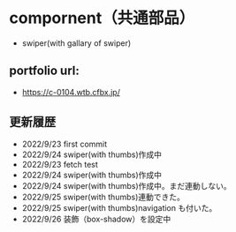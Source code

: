 # compornent（共通部品）

- swiper(with gallary of swiper)

## portfolio url:

- https://c-0104.wtb.cfbx.jp/

## 更新履歴

- 2022/9/23 first commit
- 2022/9/24 swiper(with thumbs)作成中
- 2022/9/23 fetch test
- 2022/9/24 swiper(with thumbs)作成中
- 2022/9/24 swiper(with thumbs)作成中。まだ連動しない。
- 2022/9/25 swiper(with thumbs)連動できた。
- 2022/9/25 swiper(with thumbs)navigation も付いた。
- 2022/9/26 装飾（box-shadow）を設定中
